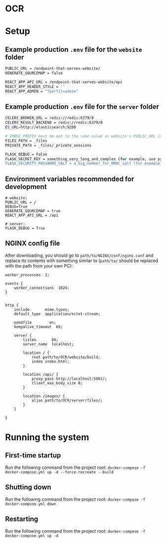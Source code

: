 # OCR

# Setup
## Example production `.env` file for the `website` folder
```sh
PUBLIC_URL = /endpoint-that-serves-website/
GENERATE_SOURCEMAP = false

REACT_APP_API_URL = /endpoint-that-serves-website/api
REACT_APP_HEADER_STYLE = ''
REACT_APP_ADMIN = "?perfil=admin"
```

## Example production `.env` file for the `server` folder
```sh
CELERY_BROKER_URL = redis://redis:6379/0
CELERY_RESULT_BACKEND = redis://redis:6379/0
ES_URL=http://elasticsearch:9200

# IMAGE_PREFIX must be set to the same value as website's PUBLIC_URL if PUBLIC_URL is not '/' 
FILES_PATH = _files
PRIVATE_PATH = _files/_private_sessions

FLASK_DEBUG = False
FLASK_SECRET_KEY = something_very_long_and_complex (for example, use python's secrets.token_hex())
FLASK_SECURITY_PASSWORD_SALT = a_big_number_for_HMAC_salt (for example, use python's secrets.SystemRandom().getrandbits(128))
```

## Environment variables recommended for development
```
# website:
PUBLIC_URL = /
DEBUG=True
GENERATE_SOURCEMAP = true
REACT_APP_API_URL = /api

# server:
FLASK_DEBUG = True
```

## NGINX config file
After downloading, you should go to `path/to/NGINX/conf/nginx.conf` and replace its contents with something similar to (`path/to/` should be replaced with the path from your own PC):

```
worker_processes  1;

events {
    worker_connections  1024;
}


http {
    include       mime.types;
    default_type  application/octet-stream;

    sendfile        on;
    keepalive_timeout  65;

    server {
        listen       80;
        server_name  localhost;

        location / {
            root path/to/OCR/website/build;
            index index.html;
        }

        location /api/ {
            proxy_pass http://localhost:5001/;
            client_max_body_size 0;
        }

        location /images/ {
            alias path/to/OCR/server/files/;
        }
    }

}

```

# Running the system

## First-time startup

Run the following command from the project root:
`docker-compose -f docker-compose.yml up -d --force-recreate --build`

## Shutting down

Run the following command from the project root:
`docker-compose -f docker-compose.yml down`

## Restarting

Run the following command from the project root:
`docker-compose -f docker-compose.yml up -d`
